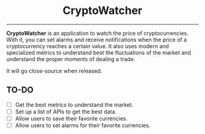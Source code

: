 <div align="center">

# CryptoWatcher

</div>

---

**CryptoWatcher** is an application to watch the price of cryptocurrencies.
With it, you can set alarms and receive notifications when the price of a cryptocurrency reaches a certain value.
It also uses modern and specialized metrics to understand best the fluctuations of the market and understand
the proper moments of dealing a trade.

It will go close-source when released.

## TO-DO

-   [ ] Get the best metrics to understand the market.
-   [ ] Set up a list of APIs to get the best data.
-   [ ] Allow users to save their favorite currencies.
-   [ ] Allow users to set alarms for their favorite currencies.
